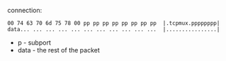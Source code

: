 
connection:
```
00 74 63 70 6d 75 78 00 pp pp pp pp pp pp pp pp  |.tcpmux.pppppppp|
data... ... ... ... ... ... ... ... ... ... ...  |................|
```
- p - subport
- data - the rest of the packet
